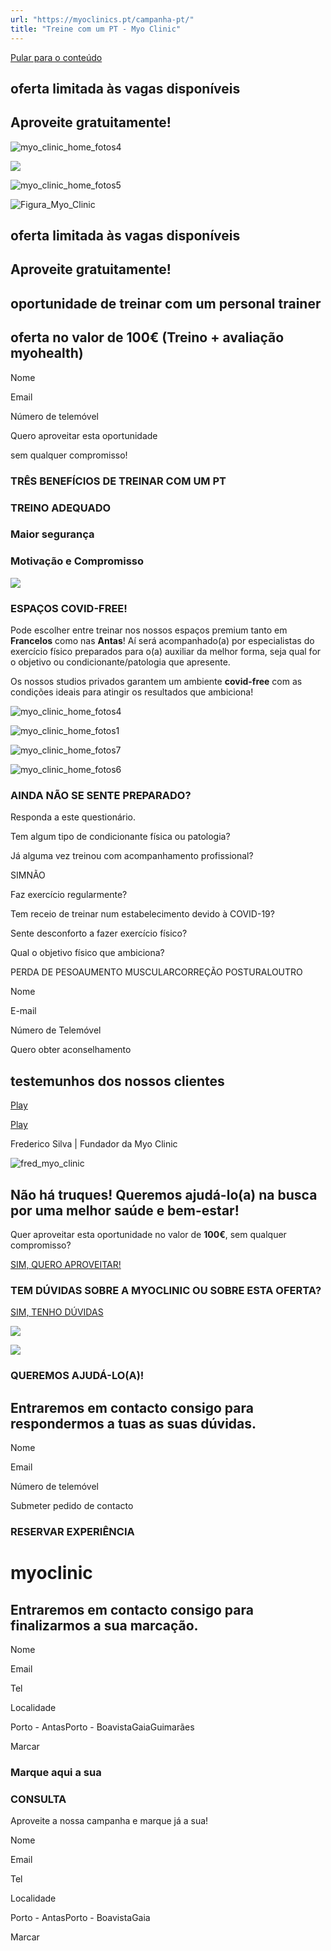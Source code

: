 ```yaml
---
url: "https://myoclinics.pt/campanha-pt/"
title: "Treine com um PT - Myo Clinic"
---
```


[Pular para o conteúdo](https://myoclinics.pt/campanha-pt/#content)

## oferta limitada às vagas disponíveis

## Aproveite  gratuitamente!

![myo_clinic_home_fotos4](https://myoclinics.pt/wp-content/uploads/2020/10/myo_clinic_home_fotos4.jpg)

![](https://myoclinics.pt/wp-content/uploads/2020/10/myo_clinic_home_fotos2.jpg)

![myo_clinic_home_fotos5](https://myoclinics.pt/wp-content/uploads/2020/10/myo_clinic_home_fotos5.jpg)

![Figura_Myo_Clinic](https://myoclinics.pt/wp-content/uploads/2020/10/Figura_Myo_Clinic-1.png)

## oferta limitada às vagas disponíveis

## Aproveite  gratuitamente!

## oportunidade de treinar com um  personal trainer

## oferta no valor de 100€  (Treino + avaliação myohealth)

Nome

Email

Número de telemóvel

Quero aproveitar esta oportunidade

sem qualquer compromisso!

### TRÊS BENEFÍCIOS DE TREINAR COM UM PT

### TREINO ADEQUADO

### Maior segurança

### Motivação e Compromisso

![](https://myoclinics.pt/wp-content/uploads/2020/10/virus-myo-1.png)

### ESPAÇOS COVID-FREE!

Pode escolher entre treinar nos nossos espaços premium tanto em **Francelos** como nas **Antas**! Aí será acompanhado(a) por especialistas do exercício físico preparados para o(a) auxiliar da melhor forma, seja qual for o objetivo ou condicionante/patologia que apresente.

Os nossos studios privados garantem um ambiente **covid-free** com as condições ideais para atingir os resultados que ambiciona!

![myo_clinic_home_fotos4](https://myoclinics.pt/wp-content/uploads/2020/10/myo_clinic_home_fotos4.jpg)

![myo_clinic_home_fotos1](https://myoclinics.pt/wp-content/uploads/2020/10/myo_clinic_home_fotos1.jpg)

![myo_clinic_home_fotos7](https://myoclinics.pt/wp-content/uploads/2020/10/myo_clinic_home_fotos7.jpg)

![myo_clinic_home_fotos6](https://myoclinics.pt/wp-content/uploads/2020/10/myo_clinic_home_fotos6.jpg)

### AINDA NÃO SE SENTE PREPARADO?

Responda a este questionário.

Tem algum tipo de condicionante física ou patologia?

Já alguma vez treinou com acompanhamento profissional?

SIMNÃO

Faz exercício regularmente?

Tem receio de treinar num estabelecimento devido à COVID-19?

Sente desconforto a fazer exercício físico?

Qual o objetivo físico que ambiciona?

PERDA DE PESOAUMENTO MUSCULARCORREÇÃO POSTURALOUTRO

Nome

E-mail

Número de Telemóvel

Quero obter aconselhamento

## testemunhos dos nossos clientes

[Play](https://myoclinics.pt/wp-content/uploads/2020/05/treino-fisico.jpg)

[Play](https://myoclinics.pt/wp-content/uploads/2019/11/luisa-sobral.png)

Frederico Silva \| Fundador da Myo Clinic

![fred_myo_clinic](https://myoclinics.pt/wp-content/uploads/2020/10/fred_myo_clinic-2.png)

## Não há truques! Queremos ajudá-lo(a) na busca por uma  melhor saúde e bem-estar!

Quer aproveitar esta oportunidade no valor de **100€**, sem qualquer compromisso?

[SIM, QUERO APROVEITAR!](https://myoclinics.pt/campanha-pt/#form)

### TEM DÚVIDAS SOBRE A MYOCLINIC OU SOBRE ESTA OFERTA?

[SIM, TENHO DÚVIDAS](https://myoclinics.pt/campanha-pt/#elementor-action%3Aaction%3Dpopup%3Aopen%26settings%3DeyJpZCI6IjEyMTkiLCJ0b2dnbGUiOmZhbHNlfQ%3D%3D)

![](https://myoclinics.pt/wp-content/uploads/2019/11/img-sobre-2.jpg)

![](https://myoclinics.pt/wp-content/uploads/2019/11/logo-exerciciocomsaude2_270x.png)

### QUEREMOS AJUDÁ-LO(A)!

## Entraremos em contacto consigo para respondermos a tuas as suas dúvidas.

Nome

Email

Número de telemóvel

Submeter pedido de contacto

### RESERVAR EXPERIÊNCIA

# myoclinic

## Entraremos em contacto consigo para finalizarmos a sua marcação.

Nome

Email

Tel

Localidade

Porto - AntasPorto - BoavistaGaiaGuimarães

Marcar

### Marque aqui a sua

### CONSULTA

Aproveite a nossa campanha e marque já a sua!

Nome

Email

Tel

Localidade

Porto - AntasPorto - BoavistaGaia

Marcar